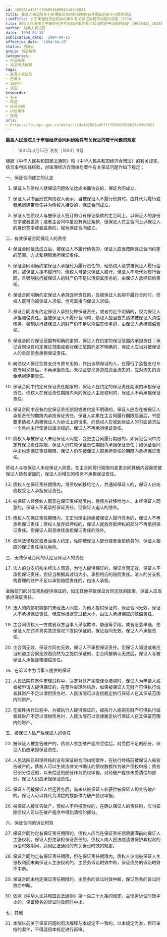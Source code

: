 ```yaml
---
id: 402881e45ffff95001600015e33e0021
title: 最高人民法院关于审理经济合同纠纷案件有关保证的若干问题的规定
LinkTitle: 关于审理经济合同纠纷案件有关保证的若干问题的规定（1994）
file: 最高人民法院关于审理经济合同纠纷案件有关保证的若干问题的规定_19940415_402881e45ffff95001600015e33e0021.docx
author: 最高人民法院
date: '1994-04-15'
publication_date: '1994-04-15'
effective_date: '1994-04-15'
status: 已废止
group: 司法解释
categories:
- 司法解释
- 高法司法解释
tags:
- 最高人民法院
- 已废止
- 1994年
- 规定
keywords:
- 有关
- 保证
- 经济合同
- 纠纷案件
- 审理
urls:
- https://flk.npc.gov.cn/detail?id=402881e45ffff95001600015e33e0021
---
```


**最高人民法院关于审理经济合同纠纷案件有关保证的若干问题的规定**

> 1994年4月15日 法发〔1994〕8号

根据《中华人民共和国民法通则》和《中华人民共和国经济合同法》的有关规定，结合审判实践经验，对审理经济合同纠纷案件有关保证问题作如下规定：

一、保证合同成立的认定

1. 保证人与债权人就保证问题依法达成书面协议的，保证合同成立。

2. 保证人以书面形式向债权人表示，当被保证人不履行债务时，由其代为履行或者承担连带责任并为债权人接受的，保证合同成立。

3. 保证人在债权人与被保证人签订的订有保证条款的主合同上，以保证人的身份签字或者盖章；或者主合同中虽没有保证条款，但保证人在主合同上以保证人的身份签字或者盖章的，视为保证合同成立。

二、有效保证合同保证人的责任

4. 保证合同依法成立后，被保证人不履行债务的，保证人应当按照保证合同约定的范围、方式和期限承担保证责任。

5. 保证合同明确约定保证人承担代为履行责任的，经债权人请求被保证人履行合同，被保证人拒不履行时，债权人可请求保证人履行。保证人不能代为履行合同，且强制执行被保证人的财产仍不足以清偿其债务的，由保证人承担赔偿责任。

6. 保证合同明确约定保证人承担连带责任的，当被保证人到期不履行合同时，债权人既可向被保证人求偿，也可直接向保证人求偿。

7. 保证合同没有约定保证人承担何种保证责任，或者约定不明确的，视为保证人承担赔偿责任。当被保证人不履行合同时，债权人应当首先请求被保证人清偿债务。强制执行被保证人的财产仍不足以清偿其债务的，由保证人承担赔偿责任。

8. 保证合同对保证范围有明确约定的，保证人在约定的保证范围内承担责任；保证合同没有约定保证范围或者对保证范围约定不明确的，保证人应当对被保证人的全部债务承担保证责任。

9. 向债权人保证监督支付专款专用的，作出该项保证的人，在履行了监督支付专款专用义务后，不再承担责任。未尽监督义务造成资金流失的，应对流失的资金承担连带责任。

10. 保证合同中约定有保证责任期限的，保证人在约定的保证责任期限内承担保证责任。债权人在保证责任期限内未向保证人主张权利的，保证人不再承担保证责任。

11. 保证合同中没有约定保证责任期限或者约定不明确的，保证人应当在被保证人承担责任的期限内承担保证责任。保证人如果在主合同履行期限届满后，书面要求债权人向被保证人为诉讼上的请求，而债权人在收到保证人的书面请求后一个月内未行使诉讼请求权的，保证人不再承担保证责任。

12. 债权人与被保证人未经保证人同意，变更主合同履行期限的，如保证合同中约定有保证责任期限，保证人仍在原保证责任期限内承担保证责任；如保证合同中未约定保证责任期限，保证人仍在被保证人原承担责任的期限内承担保证责任。

债权人与被保证人未经保证人同意，在主合同履行期限内变更合同其他内容而使被保证人债务增加的，保证人对增加的债务不承担保证责任。

13. 债权人在保证责任期限内，将债权转移给他人，并通知保证人的，保证人应向债权受让人承担保证责任。

14. 被保证人经债权人同意在保证责任期限内，将债务转移给他人，未经保证人同意的，保证人不再承担保证责任，但保证人追认的除外。

15. 债权人在保证责任期限内，无正当理由拒绝被保证人履行债务的，保证人不再承担保证责任；债权人放弃抵押权的，保证人就放弃抵押权的部分不再承担保证责任。但保证人同意继续承担保证责任的除外。

16. 依照法律规定或者当事人约定，免除被保证人部分或者全部债务的，保证人相应的保证责任得以免除。

三、无效保证合同的认定及保证人的责任

17. 法人的分支机构未经法人同意，为他人提供保证的，保证合同无效，保证人不承担保证责任，但应当根据其过错大小，承担相应的赔偿责任。法人的分支机构管理的财产不足以承担赔偿责任的，由法人承担。

金融部门的分支机构提供保证的，如无其他导致保证合同无效的因素，保证人应当承担保证责任。

18. 法人的内部职能部门未经法人同意，为他人提供保证的，保证合同无效，保证人不承担保证责任，但应当根据其过错大小，由法人承担相应的赔偿责任。

19. 主合同债权人一方或者双方当事人采取欺诈、胁迫等手段，或者恶意串通，使保证人在违背真实意思情况下提供保证的，保证合同无效，保证人不承担责任。

20. 主合同无效，保证合同也无效，保证人不承担保证责任。但保证人知道或者应当知道主合同无效而仍然为之提供保证的，主合同被确认无效后，保证人与被保证人承担连带赔偿责任。

四、在诉讼中为当事人提供的保证

21. 人民法院在案件审理过程中，决定对财产采取保全措施时，保证人为申请人或者被申请人提供保证的，在案件审理终结后，如果被保证人无财产可供执行或者其财产不足以清偿债务时，人民法院可以直接裁定执行保证人在其保证范围内的财产。

22. 在案件执行过程中，为被执行人提供保证的，被执行人逾期无财产可供执行或者其财产不足以清偿债务时，人民法院可以直接裁定执行保证人在其保证范围内的财产。

五、被保证人破产后保证人的责任

23. 被保证人被宣告破产的，债权人参加破产程序受偿后，对受偿不足的部分，保证人仍应承担保证责任。

24. 人民法院已审理终结的设有保证的合同纠纷案件，在执行终结前被保证人被宣告破产的，债权人可以生效法律文书确认的债权数额作为破产债权申报；债务已部分偿还的，以未偿还的部分作为债权申报。对经破产程序未受清偿的部分，保证人仍应承担保证责任。

25. 保证人代被保证人偿还债务后，尚未从被保证人处获偿被保证人即宣告破产的，保证人可以其代为清偿的数额作为破产债权申报。

26. 被保证人被宣告破产，债权人不申报债权的，在确认保证人的责任时，应当扣除债权人可以在破产程序中得到清偿的部分。

六、保证合同的诉讼时效

27. 保证合同约定有保证责任期限的，债权人应当在保证责任期限届满前向保证人主张权利。保证人拒绝承担保证责任的，债权人向人民法院请求保护其权利的诉讼时效期间，适用民法通则的有关诉讼时效的规定。

28. 保证合同约定有保证责任期限，但在保证责任期限内，债权人仅向被保证人主张权利而未向保证人主张权利的，主债务诉讼时效中断，保证债务的诉讼时效不中断。

29. 保证合同未约定保证责任期限的，主债务的诉讼时效中断，保证债务的诉讼时效亦中断。

30. 依照《中华人民共和国民法通则》第一百三十九条的规定，主债务诉讼时效中止的，保证债务的诉讼时效同时中止。

七、其他

31. 本院以前关于保证问题的司法解释与本规定不一致的，以本规定为准，但已审结的案件，不得适用本规定进行再审。
